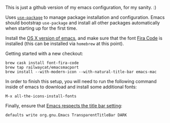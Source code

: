 This is just a github version of my emacs configuration, for my sanity. :)

Uses [`use-package`][1] to manage package installation and
configuration. Emacs should bootstrap `use-package` and install all
other packages automatically when starting up for the first time.

Install the [OS X version of emacs][2], and make sure that the font
[Fira Code][3] is installed (this can be installed via `homebrew` at
this point).


Getting started with a new checkout:
``` shell
brew cask install font-fira-code
brew tap railwaycat/emacsmacport
brew install --with-modern-icon --with-natural-title-bar emacs-mac
```

In order to finish this setup, you will need to run the following
command inside of emacs to download and install some additional fonts:

``` shell
M-x all-the-icons-install-fonts
```

Finally, ensure that [Emacs respects the title bar setting][4]:
``` shell
defaults write org.gnu.Emacs TransparentTitleBar DARK
```

[1]: https://github.com/jwiegley/use-package
[2]: https://github.com/railwaycat/homebrew-emacsmacport
[3]: https://github.com/tonsky/FiraCode
[4]: https://github.com/railwaycat/homebrew-emacsmacport/wiki/Natural-Title-Bar

